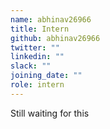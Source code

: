 ```yaml
---
name: abhinav26966
title: Intern
github: abhinav26966
twitter: ""
linkedin: ""
slack: ""
joining_date: ""
role: intern
---
```


Still waiting for this
